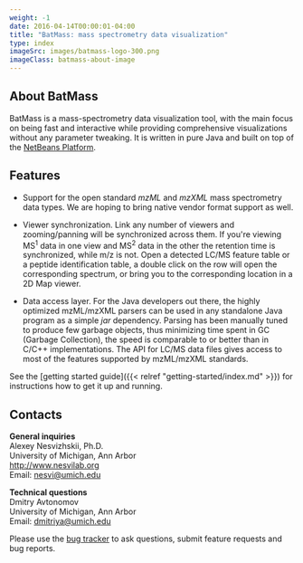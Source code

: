 ```yaml
---
weight: -1
date: 2016-04-14T00:00:01-04:00
title: "BatMass: mass spectrometry data visualization"
type: index
imageSrc: images/batmass-logo-300.png
imageClass: batmass-about-image
---
```



## About BatMass
BatMass is a mass-spectrometry data visualization tool, with the main focus on being fast and interactive while providing comprehensive visualizations without any parameter tweaking. It is written in pure Java and built on top of the [NetBeans Platform](https://netbeans.org/features/platform/all-docs.html).


## Features
- Support for the open standard _mzML_ and _mzXML_ mass spectrometry data types. We are hoping to bring native vendor format support as well.

- Viewer synchronization. Link any number of viewers and zooming/panning will be synchronized across them. If you're viewing MS<sup>1</sup> data in one view and MS<sup>2</sup> data in the other the retention time is synchronized, while m/z is not. Open a detected LC/MS feature table or a peptide identification table, a double click on the row will open the corresponding spectrum, or bring you to the corresponding location in a 2D Map viewer.

- Data access layer. For the Java developers out there, the highly optimized mzML/mzXML parsers can be used in any standalone Java program as a simple _jar_ dependency. Parsing has been manually tuned to produce few garbage objects, thus minimizing time spent in GC (Garbage Collection), the speed is comparable to or better than in C/C++ implementations. The API for LC/MS data files gives access to most of the features supported by mzML/mzXML standards.

See the [getting started guide]({{< relref "getting-started/index.md" >}}) for instructions how to get
it up and running.

## Contacts
**General inquiries**  
Alexey Nesvizhskii, Ph.D.  
University of Michigan, Ann Arbor  
http://www.nesvilab.org  
Email: nesvi@umich.edu   

**Technical questions**  
Dmitry Avtonomov  
University of Michigan, Ann Arbor  
Email: dmitriya@umich.edu  

Please use the [bug tracker](https://github.com/chhh/batmass/issues) to ask questions, submit feature requests and bug reports.
